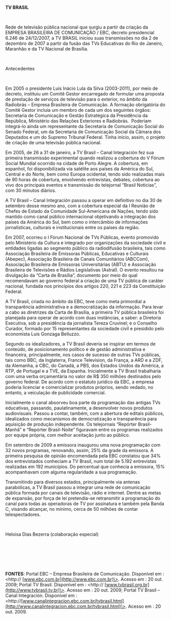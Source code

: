 **TV BRASIL**

 

Rede de televisão pública nacional que surgiu a partir da criação da
EMPRESA BRASILEIRA DE COMUNICAÇÃO / EBC, decreto presidencial 6.246 de
24/12/2007, a TV BRASIL iniciou suas transmissões no dia 2 de dezembro
de 2007 a partir da fusão das TVs Educativas do Rio de Janeiro, Maranhão
e da TV Nacional de Brasília.

 

Antecedentes

 

Em 2005 o presidente Luis Inácio Lula da Silva (2003-2011), por meio de
decreto, instituiu um Comitê Gestor encarregado de formular uma proposta
de prestação de serviços de televisão para o exterior, no âmbito da
Radiobrás – Empresa Brasileira de Comunicação. A formação obrigatória do
Comitê Gestor incluía um membro de cada um dos seguintes órgãos:
Secretaria de Comunicação e Gestão Estratégica da Presidência da
República, Ministério das Relações Exteriores e Radiobrás.  Poderiam
integrá-lo ainda um representante da Secretaria de Comunicação Social do
Senado Federal, um da Secretaria de Comunicação Social da Câmara dos
Deputados e um do Supremo Tribunal Federal. Tinha início, assim, o
projeto de criação de uma televisão pública nacional.

Em 2005, de 26 a 31 de janeiro, a TV Brasil – Canal Integración fez sua
primeira transmissão experimental quando realizou a cobertura do V Fórum
Social Mundial ocorrido na cidade de Porto Alegre. A cobertura, em
espanhol, foi disponibilizada via satélite aos países da América do Sul,
Central e do Norte, bem como Europa ocidental, tendo sido realizadas
mais de 90 horas de cobertura, envolvendo entrevistas, debates,
cobertura ao vivo dos principais eventos e transmissão do telejornal
“Brasil Notícias”, com 30 minutos diários.

A TV Brasil – Canal Integración passou a operar em definitivo no dia 30
de setembro desse mesmo ano, com a cobertura especial da I Reunião de
Chefes de Estado da Comunidade Sul-Americana de Nações, tendo sido
mantido como canal público internacional objetivando a integração dos
países da América do Sul, bem como o intercâmbio de informações
jornalísticas, culturais e institucionais entre os países da região.

Em 2007, ocorreu o I Fórum Nacional de TVs Públicas, evento promovido
pelo Ministério da Cultura e integrado por organizações da sociedade
civil e entidades ligadas ao segmento público da radiodifusão
brasileira, tais como Associação Brasileira de Emissoras Públicas,
Educativas e Culturais (Abepec), Associação Brasileira de Canais
Comunitários (ABCCom), Associação Brasileira de Emissoras Universitárias
(ABTU) e Associação Brasileira de Televisões e Rádios Legislativas
(Astral). O evento resultou na divulgação da “Carta de Brasília”,
documento por meio do qual recomendavam ao governo federal a criação de
uma TV pública de caráter nacional, fundada nos princípios dos artigos
220, 221 e 223 da Constituição Federal.

A TV Brasil, criada no âmbito da EBC, teve como meta primordial a
transparência administrativa e a democratização da informação. Para
levar a cabo as diretrizes da Carta de Brasília, a primeira TV pública
brasileira foi planejada para operar de acordo com duas instâncias, a
saber: a Diretoria Executiva, sob a presidência da jornalista Tereza
Cruvinel; e o Conselho Curador, formado por 15 representantes da
sociedade civil e presidido pelo economista Luis Gonzaga Belluzzo.

Segundo os idealizadores, a TV Brasil deveria se inspirar em termos de
conteúdo, de posicionamento político e de gestão administrativa e
financeira, principalmente, nos casos de sucesso de outras TVs públicas,
tais como BBC, da Inglaterra, France Television, da França, a ARD e a
ZDF, da Alemanha, a CBC, do Canadá, a PBS, dos Estados Unidos da
América, a RTP, de Portugal e a TVE, da Espanha. Inicialmente a TV
Brasil trabalharia com uma verba orçamentária no valor de R\$ 350
milhões destinados pelo governo federal. De acordo com o estatuto
jurídico da EBC, a empresa poderia licenciar e comercializar produtos
próprios, sendo vedado, no entanto, a veiculação de publicidade
comercial.

Inicialmente o canal absorveu boa parte da programação das antigas TVs
educativas, passando, paulatinamente, a desenvolver novos produtos
audiovisuais. Passou a contar, também, com a abertura de editais
públicos, idealizados como mecanismos de democratização e transparência
para aquisição de produção independente. Os telejornais “Repórter
Brasil-Manhã” e “Repórter Brasil-Noite” figuravam entre os programas
realizados por equipe própria, com melhor aceitação junto ao público.

Em setembro de 2009 a emissora inaugurou uma nova programação com 32
novos programas, renovando, assim, 25% da grade da emissora. A primeira
pesquisa de opinião encomendada pela EBC constatou que 34% dos
entrevistados conheciam a TV Brasil, num total de 5.192 entrevistas
realizadas em 192 municípios. Do percentual que conhecia a emissora, 15%
acompanhavam com alguma regularidade a sua programação.

Transmitindo para diversos estados, principalmente via antenas
parabólicas, a TV Brasil passou a integrar uma rede de comunicação
pública formada por canais de televisão, rádio e internet. Dentre as
metas de expansão, por força de lei pretendia-se retransmitir a
programação do canal para todas as operadoras de TV por assinatura e
também pela Banda C, visando alcançar, no mínimo, cerca de 50 milhões de
contar telespectadores. 

 

Heloisa Dias Bezerra (colaboração especial)

 

 

 

**FONTES**: Portal EBC – Empresa Brasileira de Comunicação. Disponível
em : \<http:// [www.ebc.com.br](http://www.ebc.com.br)\>. Acesso em : 20
out. 2009; Portal TV Brasil. Disponível em : \<http://
[www.tvbrasil.org.br](http://www.tvbrasil.tv.br)\>. Acesso em : 20 out.
2009; Portal TV Brasil – Canal Integración. Disponível em :
\<http://[www.canalintegracion.ebc.com.br/tvbrasil.html](http://www.canalintegracion.ebc.com.br/tvbrasil.html)\>.
Acesso em : 20 out. 2009.

 

 

 
